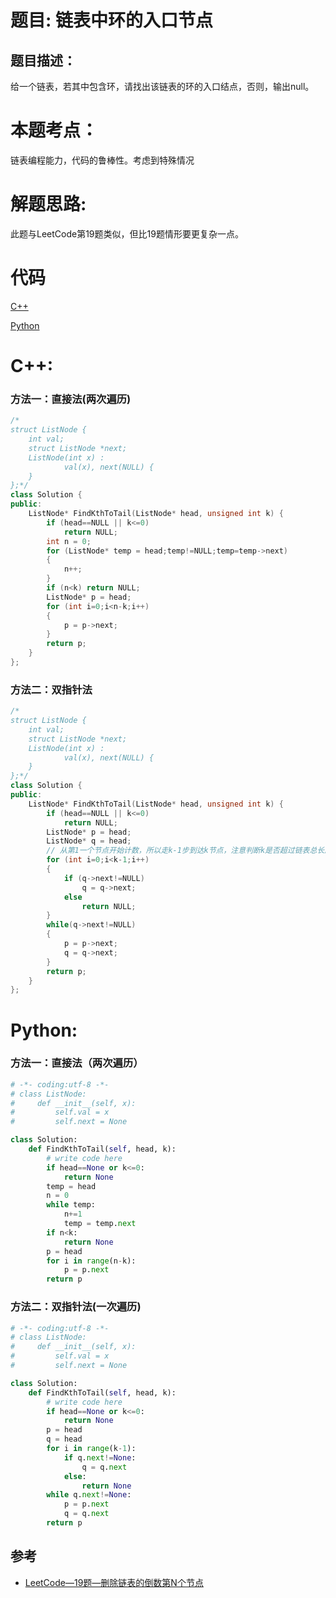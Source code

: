 # 题目: 链表中环的入口节点
## 题目描述：
给一个链表，若其中包含环，请找出该链表的环的入口结点，否则，输出null。

# 本题考点：
  
  链表编程能力，代码的鲁棒性。考虑到特殊情况
  
# 解题思路:
此题与LeetCode第19题类似，但比19题情形要更复杂一点。

  
# 代码

[C++](./EntryNodeInListLoop.cpp)

[Python](./EntryNodeInListLoop.py)

# C++: 
### 方法一：直接法(两次遍历)
```c++
/*
struct ListNode {
	int val;
	struct ListNode *next;
	ListNode(int x) :
			val(x), next(NULL) {
	}
};*/
class Solution {
public:
    ListNode* FindKthToTail(ListNode* head, unsigned int k) {
        if (head==NULL || k<=0)
            return NULL;
        int n = 0;
        for (ListNode* temp = head;temp!=NULL;temp=temp->next)
        {
            n++;
        }
        if (n<k) return NULL;
        ListNode* p = head;
        for (int i=0;i<n-k;i++)
        {
            p = p->next;
        }
        return p;
    }
};
```
### 方法二：双指针法
```c++
/*
struct ListNode {
	int val;
	struct ListNode *next;
	ListNode(int x) :
			val(x), next(NULL) {
	}
};*/
class Solution {
public:
    ListNode* FindKthToTail(ListNode* head, unsigned int k) {
        if (head==NULL || k<=0)
            return NULL;
        ListNode* p = head;
        ListNode* q = head;
        // 从第1一个节点开始计数，所以走k-1步到达k节点，注意判断k是否超过链表总长度
        for (int i=0;i<k-1;i++)
        {
            if (q->next!=NULL)
                q = q->next;
            else
                return NULL;
        }
        while(q->next!=NULL)
        {
            p = p->next;
            q = q->next;
        }
        return p;
    }
};
```

# Python:
### 方法一：直接法（两次遍历）
```python
# -*- coding:utf-8 -*-
# class ListNode:
#     def __init__(self, x):
#         self.val = x
#         self.next = None

class Solution:
    def FindKthToTail(self, head, k):
        # write code here
        if head==None or k<=0:
            return None
        temp = head
        n = 0
        while temp:
            n+=1
            temp = temp.next
        if n<k:
            return None
        p = head
        for i in range(n-k):
            p = p.next
        return p
```
### 方法二：双指针法(一次遍历)
```python
# -*- coding:utf-8 -*-
# class ListNode:
#     def __init__(self, x):
#         self.val = x
#         self.next = None

class Solution:
    def FindKthToTail(self, head, k):
        # write code here
        if head==None or k<=0:
            return None
        p = head
        q = head
        for i in range(k-1):
            if q.next!=None:
                q = q.next
            else:
                return None
        while q.next!=None:
            p = p.next
            q = q.next
        return p
```
## 参考
  -  [LeetCode—19题—删除链表的倒数第N个节点](https://github.com/bryceustc/LeetCode_Note/blob/master/cpp/Remove-Nth-Node-From-End-Of-List/README.md)


